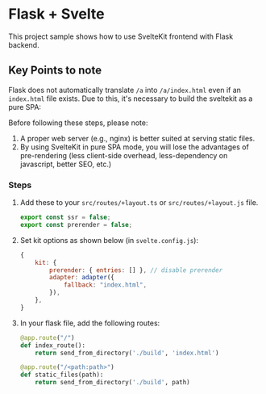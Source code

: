 # Flask + Svelte

This project sample shows how to use SvelteKit frontend with Flask backend.

## Key Points to note

Flask does not automatically translate `/a` into `/a/index.html` even if an `index.html` file exists. Due to this, it's necessary to build the sveltekit as a pure SPA:

Before following these steps, please note:

1. A proper web server (e.g., nginx) is better suited at serving static files.
2. By using SvelteKit in pure SPA mode, you will lose the advantages of pre-rendering (less client-side overhead, less-dependency on javascript, better SEO, etc.) 

### Steps

1. Add these to your `src/routes/+layout.ts` or `src/routes/+layout.js` file.
   
   ```ts
   export const ssr = false;
   export const prerender = false;
   ```

2. Set kit options as shown below (in `svelte.config.js`):

   ```js
   {
       kit: {
           prerender: { entries: [] }, // disable prerender
           adapter: adapter({
               fallback: "index.html",
           }),
       },
   }
   ```

3. In your flask file, add the following routes:

   ```python
   @app.route("/")
   def index_route():
       return send_from_directory('./build', 'index.html')

   @app.route("/<path:path>")
   def static_files(path):
       return send_from_directory('./build', path)
   ```

